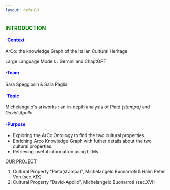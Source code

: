 ```yaml
---
layout: default
---
```

<h3 style="color: green;">INTRODUCTION</h3>

<h4 style="color: blue;">-Context</h4>

ArCo: the knowledge Graph of the Italian Cultural Heritage

Large Language Models : Gemini and ChaptGPT

<h4 style="color: blue;">-Team</h4>

Sara Speggiorin & Sara Paglia 

<h4 style="color: blue;">-Topic</h4> 

Michelangelo's artworks : an in-depth analysis of _Pietà (stampa)_ and _David-Apollo_ 

<h4 style="color: blue;">-Purpose</h4>

- Exploring the ArCo Ontology to find the two cultural properties. 
- Enriching Arco Knowledge Graph with futher details about the two cultural properties. 
- Retrieving useful information using LLMs.
  






[OUR PROJECT](another-page.md)
1. Cultural Property "Pietà(stampa)", Michelangelo Buonarroti & Halm Peter Von (sec.XIX)
2. Cultural Property "David-Apollo", Michelangelo Buonarroti (sec.XVI)








